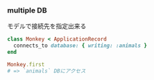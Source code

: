 ### multiple DB

モデルで接続先を指定出来る

```ruby
class Monkey < ApplicationRecord
  connects_to database: { writing: :animals }
end
```

```ruby
Monkey.first
# => `animals` DBにアクセス
```
